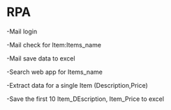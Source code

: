 # RPA
-Mail login

-Mail check for Item:Items_name

-Mail save data to excel

-Search web app for Items_name

-Extract data for a single Item (Description,Price)

-Save the first 10 Item_DEscription, Item_Price to excel


